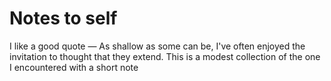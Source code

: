 # Notes to self

I like a good quote — As shallow as some can be, I've often enjoyed the invitation to thought that they extend. This is a modest collection of the one I encountered with a short note
